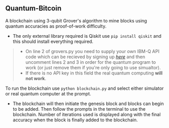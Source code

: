## Quantum-Bitcoin
A blockchain using 3-qubit Grover's algorithm to mine blocks using quantum accuracies as proof-of-work difficulty.
- The only external library required is Qiskit use `pip install qiskit` and this should install everything required.

> - On line 2 of grovers.py you need to supply your own IBM-Q API code which can be recieved by signing up *[here](https://quantum-computing.ibm.com/login)* and then uncomment lines 2 and 3 in order for the quantum program to work (or just remove them if you're only going to use simualtor).
> - If there is no API key in this field the real quantum computing **will not work**.

To run the blockchain use `python blockchain.py` and select either simulator or real quantum computer at the prompt.
- The blockchain will then initiate the genesis block and blocks can begin to be added.
Then follow the prompts in the terminal to use the blockchain. Number of iterations used is displayed along with the final accuracy when the block is finally added to the blockchain.

